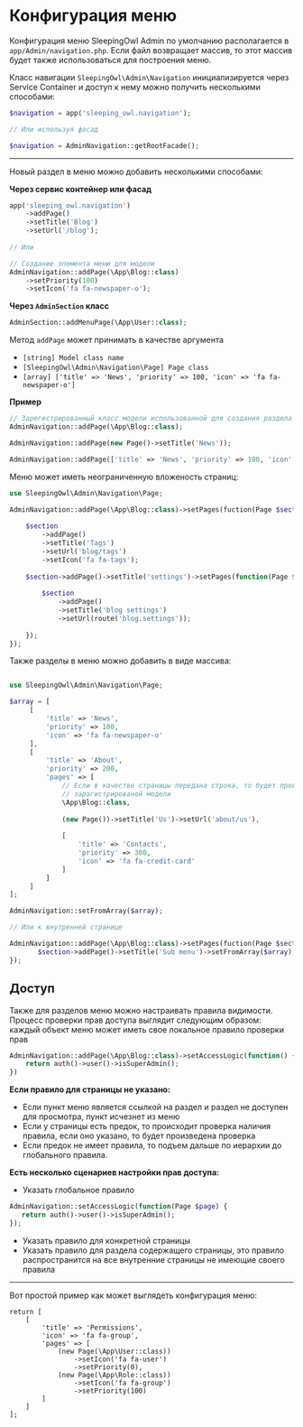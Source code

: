 # Конфигурация меню

Конфигурация меню SleepingOwl Admin по умолчанию располагается в `app/Admin/navigation.php`. Если файл
возвращает массив, то этот массив будет также использоваться для построения меню.

Класс навигации `SleepingOwl\Admin\Navigation` инициализируется через Service Container 
и доступ к нему можно получить несколькими способами:

```php
$navigation = app('sleeping_owl.navigation');

// Или используя фасад

$navigation = AdminNavigation::getRootFacade();
```
____

Новый раздел в меню можно добавить несколькими способами:

**Через сервис контейнер или фасад**
```php
app('sleeping_owl.navigation')
    ->addPage()
    ->setTitle('Blog')
    ->setUrl('/blog');
    
// Или

// Создание элемента меню для модели
AdminNavigation::addPage(\App\Blog::class)
    ->setPriority(100)
    ->setIcon('fa fa-newspaper-o');
```

**Через `AdminSection` класс**

```php
AdminSection::addMenuPage(\App\User::class);
```

Метод `addPage` может принимать в качестве аргумента
 - `[string] Model class name`
 - `[SleepingOwl\Admin\Navigation\Page] Page class`
 - `[array] ['title' => 'News', 'priority' => 100, 'icon' => 'fa fa-newspaper-o']`
 
**Пример**
```php
// Зарегестрированный класс модели использованной для создания раздела
AdminNavigation::addPage(\App\Blog::class);

AdminNavigation::addPage(new Page()->setTitle('News'));

AdminNavigation::addPage(['title' => 'News', 'priority' => 100, 'icon' => 'fa fa-newspaper-o']);
```

Меню может иметь неограниченную вложеность страниц:

```php
use SleepingOwl\Admin\Navigation\Page;

AdminNavigation::addPage(\App\Blog::class)->setPages(fuction(Page $section) {
   
    $section
        ->addPage()
        ->setTitle('Tags')
        ->setUrl('blog/tags')
        ->setIcon('fa fa-tags');
    
    $section->addPage()->setTitle('settings')->setPages(function(Page $section) {
    
        $section
            ->addPage()
            ->setTitle('blog settings')
            ->setUrl(route('blog.settings'));
        
    });
});
```

Также разделы в меню можно добавить в виде массива:

```php

use SleepingOwl\Admin\Navigation\Page;

$array = [
     [
         'title' => 'News', 
         'priority' => 100, 
         'icon' => 'fa fa-newspaper-o'
     ],
     [
         'title' => 'About', 
         'priority' => 200, 
         'pages' => [
             // Если в качестве страницы передана строка, то будет произведен поиск по
             // зарагистрированой модели
             \App\Blog::class,
             
             (new Page())->setTitle('Us')->setUrl('about/us'),
             
             [
                 'title' => 'Contacts', 
                 'priority' => 300, 
                 'icon' => 'fa fa-credit-card'
             ]
         ]
     ]
];

AdminNavigation::setFromArray($array);

// Или к внутренней странице

AdminNavigation::addPage(\App\Blog::class)->setPages(fuction(Page $section) {
       $section->addPage()->setTitle('Sub menu')->setFromArray($array);
});
```

## Доступ

Также для разделов меню можно настраивать правила видимости.
Процесс проверки прав доступа выглядит следующим образом: каждый объект меню может иметь свое локальное правило
проверки прав

```php
AdminNavigation::addPage(\App\Blog::class)->setAccessLogic(function() {
    return auth()->user()->isSuperAdmin();
})
```

**Если правило для страницы не указано:**
 - Если пункт меню является ссылкой на раздел и раздел не доступен для просмотра, пункт исчезнет из меню
 - Если у страницы есть предок, то происходит проверка наличия правила, если оно указано, то будет произведена проверка
 - Если предок не имеет правила, то подъем дальше по иерархии до глобального правила.

**Есть несколько сценариев настройки прав доступа:**
 - Указать глобальное правило
 
```php
AdminNavigation::setAccessLogic(function(Page $page) {
   return auth()->user()->isSuperAdmin();
});
```
 - Указать правило для конкретной страницы
 - Указать правило для раздела содержащего страницы, это правило 
 распространится на все внутренние страницы не имеющие своего правила

______
Вот простой пример как может выглядеть конфигурация меню:

```
return [
    [
        'title' => 'Permissions',
        'icon' => 'fa fa-group',
        'pages' => [
            (new Page(\App\User::class))
                ->setIcon('fa fa-user')
                ->setPriority(0),
            (new Page(\App\Role::class))
                ->setIcon('fa fa-group')
                ->setPriority(100)
        ]
    ]
];
```
